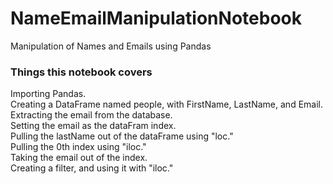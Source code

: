 # NameEmailManipulationNotebook

Manipulation of Names and Emails using Pandas
### Things this notebook covers
Importing Pandas.<br/>
Creating a DataFrame named people, with FirstName, LastName, and Email.<br/>
Extracting the email from the database.<br/>
Setting the email as the dataFram index.<br/>
Pulling the lastName out of the dataFrame using "loc."<br/>
Pulling the 0th index using "iloc."<br/>
Taking the email out of the index.<br/>
Creating a filter, and using it with "iloc."
